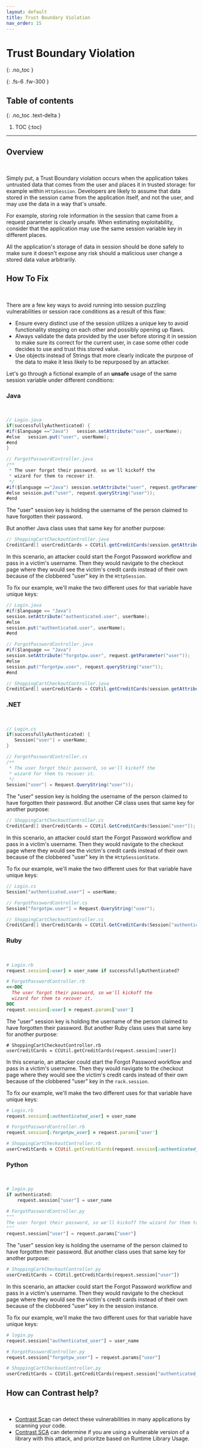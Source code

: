 ```yaml
---
layout: default
title: Trust Boundary Violation
nav_order: 15
---
```


# Trust Boundary Violation
{: .no_toc }

{: .fs-6 .fw-300 }

## Table of contents
{: .no_toc .text-delta }

1. TOC
{:toc}

---
## Overview 
<br/> 

Simply put, a Trust Boundary violation occurs when the application takes untrusted data that comes from the user and places it in trusted storage: for example within `HttpSession`. 
Developers are likely to assume that data stored in the session came from the application itself, and not the user, and may use the data 
in a way that's unsafe. 

For example, storing role information in the session that came from a request parameter is clearly unsafe. When estimating exploitability, consider that the application may use the same session variable key in different places.

All the application's storage of data in session should be done safely to make sure it doesn't expose any risk should a 
malicious user change a stored data value arbitrarily.


## How To Fix   
<br/> 

There are a few key ways to avoid running into session puzzling vulnerabilities or session race conditions as a result of this flaw:

- Ensure every distinct use of the session utilizes a unique key to avoid functionality stepping on each other and possibly opening up flaws.
- Always validate the data provided by the user before storing it in session to make sure its correct for the current user, in case some other code decides to use and trust this stored value.
- Use objects instead of Strings that more clearly indicate the purpose of the data to make it less likely to be repurposed by an attacker.


Let's go through a fictional example of an **unsafe** usage of the same session variable under different conditions: 

### Java 
<br/> 

```java
// Login.java
if(successfullyAuthenticated) {
#if($language =="Java")   session.setAttribute("user", userName);
#else   session.put("user", userName);
#end
}

// ForgotPasswordController.java
/**
 * The user forgot their password, so we'll kickoff the
 * wizard for them to recover it.
 */
#if($language =="Java") session.setAttribute("user", request.getParameter("user"));
#else session.put("user", request.queryString("user"));
#end
``` 


The "user" session key is holding the username of the person claimed to have forgotten their password. 

But another Java class uses that same key for another purpose: 

```java
// ShoppingCartCheckoutController.java
CreditCard[] userCreditCards = CCUtil.getCreditCards(session.getAttribute("user"));
``` 

In this scenario, an attacker could start the Forgot Password workflow and pass in a victim's username. Then they would navigate to the checkout page where they would see the victim's credit cards instead of their own because of the clobbered "user" key in the `HttpSession`. 

To fix our example, we'll make the two different uses for that variable have unique keys: 

```java
// Login.java
#if($language == "Java")
session.setAttribute("authenticated.user", userName);
#else
session.put("authenticated.user", userName);
#end

// ForgotPasswordController.java
#if($language == "Java")
session.setAttribute("forgotpw.user", request.getParameter("user"));
#else
session.put("forgotpw.user", request.queryString("user"));
#end

// ShoppingCartCheckoutController.java
CreditCard[] userCreditCards = CCUtil.getCreditCards(session.getAttribute("authenticated.user"));
```

### .NET  
<br/> 

```csharp
// Login.cs
if(successfullyAuthenticated) {
   Session["user"] = userName;
}

// ForgotPasswordController.cs
/**
 * The user forgot their password, so we'll kickoff the
 * wizard for them to recover it.
 */
Session["user"] = Request.QueryString("user"));
``` 

The "user" session key is holding the username of the person claimed to have forgotten their password. 
But another C# class uses that same key for another purpose: 

```csharp
// ShoppingCartCheckoutController.cs
CreditCard[] UserCreditCards = CCUtil.GetCreditCards(Session["user"]);
``` 

In this scenario, an attacker could start the Forgot Password workflow and pass in a victim's username. Then they would navigate to the checkout page where they would see the victim's credit cards instead of their own because of the clobbered "user" key in the `HttpSessionState`. 

To fix our example, we'll make the two different uses for that variable have unique keys: 

```csharp
// Login.cs
Session["authenticated.user"] = userName;

// ForgotPasswordController.cs
Session["forgotpw.user"] = Request.QueryString("user");

// ShoppingCartCheckoutController.cs
CreditCard[] UserCreditCards = CCUtil.GetCreditCards(Session["authenticated.user"]);
``` 


### Ruby 
<br/> 


```ruby
# Login.rb
request.session[:user] = user_name if successfullyAuthenticated?

# ForgotPasswordController.rb
<<-DOC
  The user forgot their password, so we'll kickoff the
  wizard for them to recover it.
DOC
request.session[:user] = request.params['user']
```

The "user" session key is holding the username of the person claimed to have forgotten their password. But another Ruby class uses that same key for another purpose: 

```
# ShoppingCartCheckoutController.rb
userCreditCards = CCUtil.getCreditCards(request.session[:user])
``` 

In this scenario, an attacker could start the Forgot Password workflow and pass in a victim's username. Then they would navigate to the checkout page where they would see the victim's credit cards instead of their own because of the clobbered "user" key in the `rack.session`. 

To fix our example, we'll make the two different uses for that variable have unique keys: 

```ruby
# Login.rb
request.session[:authenticated_user] = user_name

# ForgotPasswordController.rb
request.session[:forgotpw_user] = request.params['user']

# ShoppingCartCheckoutController.rb
userCreditCards = CCUtil.getCreditCards(request.session[:authenticated_user])
```

### Python  
<br/> 

```python
# login.py
if authenticated:
    request.session["user"] = user_name

# ForgotPasswordController.py
"""
The user forgot their password, so we'll kickoff the wizard for them to recover it.
"""
request.session["user"] = request.params["user"]
``` 

The "user" session key is holding the username of the person claimed to have forgotten their password. But another class uses that same key for another purpose:

```python
# ShoppingCartCheckoutController.py
userCreditCards = CCUtil.getCreditCards(request.session["user"])
``` 

In this scenario, an attacker could start the Forgot Password workflow and pass in a victim's username. Then they would navigate to the checkout page where they would see the victim's credit cards instead of their own because of the clobbered "user" key in the session instance. 

To fix our example, we'll make the two different uses for that variable have unique keys: 

```python
# login.py
request.session["authenticated_user"] = user_name

# ForgotPasswordController.py
request.session["forgotpw_user"] = request.params["user"]

# ShoppingCartCheckoutController.py
userCreditCards = CCUtil.getCreditCards(request.session["authenticated_user"])
```

## How can Contrast help? 
<br/> 

- [Contrast Scan](https://www.contrastsecurity.com/contrast-scan) can detect these vulnerabilities in many applications by scanning your code.
- [Contrast SCA](https://www.contrastsecurity.com/contrast-sca) can determine if you are using a vulnerable version of a library with this attack, and prioritze based on Runtime Library Usage.